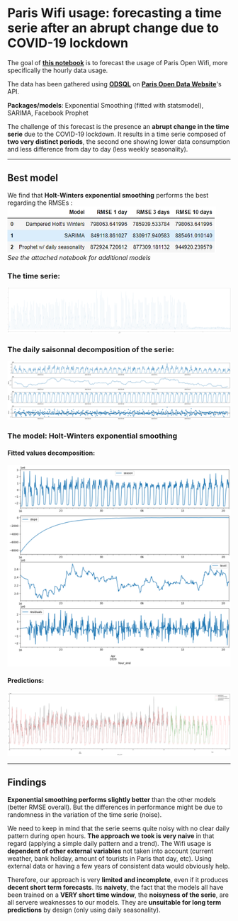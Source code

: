 # Paris Wifi usage: forecasting a time serie after an abrupt change due to COVID-19 lockdown


The goal of **[this notebook](https://nbviewer.jupyter.org/github/fauconnier-n/ParisWifi/blob/master/TSanalysis.ipynb)** is to forecast the usage of Paris Open Wifi, more specifically the hourly data usage. 

The data has been gathered using **[ODSQL](https://help.opendatasoft.com/apis/ods-search-v2/#language-elements)** on **[Paris Open Data Website](https://parisdata.opendatasoft.com/explore/dataset/paris-wi-fi-utilisation-des-hotspots-paris-wi-fi/information/?disjunctive.incomingzonelabel&disjunctive.incomingnetworklabel&disjunctive.device_portal_format&disjunctive.device_constructor_name&disjunctive.device_operating_system_name_version&disjunctive.device_browser_name_version&disjunctive.userlanguage&basemap=jawg.matrix&location=13,48.86099,2.37588)**'s API.

**Packages/models**: Exponential Smoothing (fitted with statsmodel), SARIMA, Facebook Prophet

The challenge of this forecast is the presence an **abrupt change in the time serie** due to the COVID-19 lockdown. It results in a time serie composed of **two very distinct periods**, the second one showing lower data consumption and less difference from day to day (less weekly seasonality).

***

## Best model

We find that **Holt-Winters exponential smoothing** performs the best regarding the RMSEs : 
![](https://github.com/fauconnier-n/ParisWifi/blob/master/Images/RMSE.jpg)  
*See the attached notebook for additional models*

### The time serie:
![](https://github.com/fauconnier-n/ParisWifi/blob/master/Images/TS.png)

### The daily saisonnal decomposition of the serie:
![](https://github.com/fauconnier-n/ParisWifi/blob/master/Images/daily_decomp.png)

### The model: Holt-Winters exponential smoothing
#### Fitted values decomposition:
![](https://github.com/fauconnier-n/ParisWifi/blob/master/Images/HW_values_of_fitted_values.png)

#### Predictions:
![](https://github.com/fauconnier-n/ParisWifi/blob/master/Images/HW_predictions.png)

***

## Findings
**Exponential smoothing performs slightly better** than the other models (better RMSE overall). But the differences in performance might be due to randomness in the variation of the time serie (noise).

We need to keep in mind that the serie seems quite noisy with no clear daily pattern during open hours. **The approach we took is very naive** in that regard (applying a simple daily pattern and a trend). The Wifi usage is **dependent of other external variables** not taken into account (current weather, bank holiday, amount of tourists in Paris that day, etc). Using external data or having a few years of consistent data would obviously help.

Therefore, our approach is very **limited and incomplete**, even if it produces **decent short term forecasts**. Its **naivety**, the fact that the models all have been trained on a **VERY short time window**, the **noisyness of the serie**, are all servere weaknesses to our models. They are **unsuitable for long term predictions** by design (only using daily seasonality).
